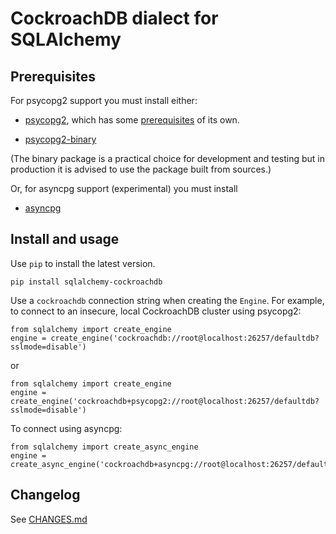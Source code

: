# CockroachDB dialect for SQLAlchemy

## Prerequisites

For psycopg2 support you must install either:

* [psycopg2](https://pypi.org/project/psycopg2/), which has some
  [prerequisites](https://www.psycopg.org/docs/install.html#prerequisites) of
  its own.

* [psycopg2-binary](https://pypi.org/project/psycopg2-binary/)

(The binary package is a practical choice for development and testing but in
production it is advised to use the package built from sources.)

Or, for asyncpg support (experimental) you must install

* [asyncpg](https://pypi.org/project/asyncpg/)
 
## Install and usage

Use `pip` to install the latest version.

`pip install sqlalchemy-cockroachdb`

Use a `cockroachdb` connection string when creating the `Engine`. For example,
to connect to an insecure, local CockroachDB cluster using psycopg2:

```
from sqlalchemy import create_engine
engine = create_engine('cockroachdb://root@localhost:26257/defaultdb?sslmode=disable')
```

or

```
from sqlalchemy import create_engine
engine = create_engine('cockroachdb+psycopg2://root@localhost:26257/defaultdb?sslmode=disable')
```

To connect using asyncpg:

```
from sqlalchemy import create_async_engine
engine = create_async_engine('cockroachdb+asyncpg://root@localhost:26257/defaultdb')
```

## Changelog

See [CHANGES.md](https://github.com/cockroachdb/sqlalchemy-cockroachdb/blob/master/CHANGES.md)
